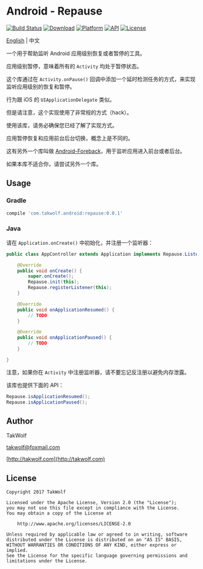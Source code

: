 # Android - Repause #

[![Build Status](https://travis-ci.org/TakWolf/Android-Repause.svg?branch=master)](https://travis-ci.org/TakWolf/Android-Repause)
[![Download](https://api.bintray.com/packages/takwolf/maven/Android-Repause/images/download.svg)](https://bintray.com/takwolf/maven/Android-Repause/_latestVersion)
[![Platform](https://img.shields.io/badge/platform-Android-green.svg?style=flat)](https://www.android.com)
[![API](https://img.shields.io/badge/API-14%2B-brightgreen.svg?style=flat)](https://android-arsenal.com/api?level=14)
[![License](https://img.shields.io/github/license/TakWolf/Android-Repause.svg?style=flat)](http://www.apache.org/licenses/LICENSE-2.0)

[English](README.md) | 中文

一个用于帮助监听 Android 应用级别恢复或者暂停的工具。

应用级别暂停，意味着所有的 `Activity` 均处于暂停状态。

这个库通过在 `Activity.onPause()` 回调中添加一个延时检测任务的方式，来实现监听应用级别的恢复和暂停。

行为跟 iOS 的 `UIApplicationDelegate` 类似。

但是请注意，这个实现使用了非常规的方式（hack）。

使用该库，请务必确保您已经了解了实现方式。

应用暂停恢复和应用前台后台切换，概念上是不同的。

这有另外一个库叫做 [Android-Foreback](https://github.com/TakWolf/Android-Foreback)，用于监听应用进入前台或者后台。

如果本库不适合你，请尝试另外一个库。

## Usage ##

### Gradle ###

``` gradle
compile 'com.takwolf.android:repause:0.0.1'
```

### Java ###

请在 `Application.onCreate()` 中初始化，并注册一个监听器：

``` java
public class AppController extends Application implements Repause.Listener {

    @Override
    public void onCreate() {
        super.onCreate();
        Repause.init(this);
        Repause.registerListener(this);
    }

    @Override
    public void onApplicationResumed() {
        // TODO
    }

    @Override
    public void onApplicationPaused() {
        // TODO
    }

}
```

注意，如果你在 `Activity` 中注册监听器，请不要忘记反注册以避免内存泄露。

该库也提供下面的 API：

``` java
Repause.isApplicationResumed();
Repause.isApplicationPaused();
```

## Author ##

TakWolf

[takwolf@foxmail.com](mailto:takwolf@foxmail.com)

[http://takwolf.com](http://takwolf.com)

## License ##

```
Copyright 2017 TakWolf

Licensed under the Apache License, Version 2.0 (the "License");
you may not use this file except in compliance with the License.
You may obtain a copy of the License at

    http://www.apache.org/licenses/LICENSE-2.0

Unless required by applicable law or agreed to in writing, software
distributed under the License is distributed on an "AS IS" BASIS,
WITHOUT WARRANTIES OR CONDITIONS OF ANY KIND, either express or implied.
See the License for the specific language governing permissions and
limitations under the License.
```
